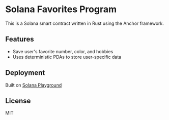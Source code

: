 # Solana Favorites Program

This is a Solana smart contract written in Rust using the Anchor framework.

## Features

- Save user's favorite number, color, and hobbies
- Uses deterministic PDAs to store user-specific data

## Deployment

Built on [Solana Playground](https://beta.solpg.io)

## License

MIT
